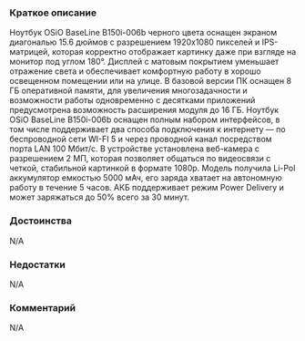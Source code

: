 ### **Краткое описание**
Ноутбук OSiO BaseLine B150i-006b черного цвета оснащен экраном диагональю 15.6 дюймов с разрешением 1920x1080 пикселей и IPS-матрицей, которая корректно отображает картинку даже при взгляде на монитор под углом 180°. Дисплей с матовым покрытием уменьшает отражение света и обеспечивает комфортную работу в хорошо освещенном помещении или на улице. В базовой версии ПК оснащен 8 ГБ оперативной памяти, для увеличения многозадачности и возможности работы одновременно с десятками приложений предусмотрена возможность расширения модуля до 16 ГБ.  Ноутбук OSiO BaseLine B150i-006b оснащен полным набором интерфейсов, в том числе поддерживает два способа подключения к интернету — по беспроводной сети WI-FI 5 и через проводной канал посредством порта LAN 100 Мбит/с. В устройстве установлена веб-камера с разрешением 2 МП, которая позволяет общаться по видеосвязи с четкой, стабильной картинкой в формате 1080р. Модель получила Li-Pol аккумулятор емкостью 5000 мАч, его заряда хватает на автономную работу в течение 5 часов. АКБ поддерживает режим Power Delivery и может заряжаться до 50% всего за 30 минут.

### **Достоинства**
N/A

### **Недостатки**
N/A

### **Комментарий**
N/A

